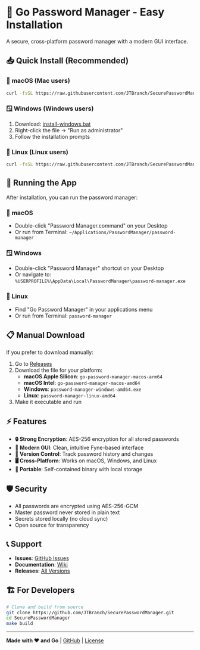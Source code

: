 # 🔐 Go Password Manager - Easy Installation

A secure, cross-platform password manager with a modern GUI interface.

## 📥 Quick Install (Recommended)

### 🍎 **macOS** (Mac users)

```bash
curl -fsSL https://raw.githubusercontent.com/JTBranch/SecurePasswordManager/main/install-macos.sh | bash
```

### 🪟 **Windows** (Windows users)

1. Download: [install-windows.bat](https://raw.githubusercontent.com/JTBranch/SecurePasswordManager/main/install-windows.bat)
2. Right-click the file → "Run as administrator"
3. Follow the installation prompts

### 🐧 **Linux** (Linux users)

```bash
curl -fsSL https://raw.githubusercontent.com/JTBranch/SecurePasswordManager/main/install-linux.sh | bash
```

## 🚀 Running the App

After installation, you can run the password manager:

### 🍎 **macOS**

- Double-click "Password Manager.command" on your Desktop
- Or run from Terminal: `~/Applications/PasswordManager/password-manager`

### 🪟 **Windows**

- Double-click "Password Manager" shortcut on your Desktop
- Or navigate to: `%USERPROFILE%\AppData\Local\PasswordManager\password-manager.exe`

### 🐧 **Linux**

- Find "Go Password Manager" in your applications menu
- Or run from Terminal: `password-manager`

## 📋 Manual Download

If you prefer to download manually:

1. Go to [Releases](https://github.com/JTBranch/SecurePasswordManager/releases/latest)
2. Download the file for your platform:
   - **macOS Apple Silicon**: `go-password-manager-macos-arm64`
   - **macOS Intel**: `go-password-manager-macos-amd64`
   - **Windows**: `password-manager-windows-amd64.exe`
   - **Linux**: `password-manager-linux-amd64`
3. Make it executable and run

## ⚡ Features

- **🔒 Strong Encryption**: AES-256 encryption for all stored passwords
- **📱 Modern GUI**: Clean, intuitive Fyne-based interface
- **🔄 Version Control**: Track password history and changes
- **🖥️ Cross-Platform**: Works on macOS, Windows, and Linux
- **📁 Portable**: Self-contained binary with local storage

## 🛡️ Security

- All passwords are encrypted using AES-256-GCM
- Master password never stored in plain text
- Secrets stored locally (no cloud sync)
- Open source for transparency

## 📞 Support

- **Issues**: [GitHub Issues](https://github.com/JTBranch/SecurePasswordManager/issues)
- **Documentation**: [Wiki](https://github.com/JTBranch/SecurePasswordManager/wiki)
- **Releases**: [All Versions](https://github.com/JTBranch/SecurePasswordManager/releases)

## 🏗️ For Developers

```bash
# Clone and build from source
git clone https://github.com/JTBranch/SecurePasswordManager.git
cd SecurePasswordManager
make build
```

---

**Made with ❤️ and Go** | [GitHub](https://github.com/JTBranch/SecurePasswordManager) | [License](LICENSE)

